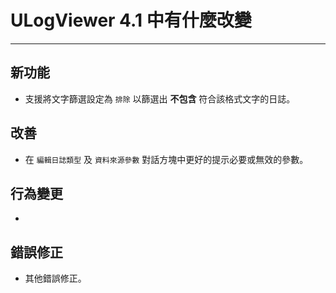 ﻿# ULogViewer 4.1 中有什麼改變
 ---

## 新功能
+ 支援將文字篩選設定為 ```排除``` 以篩選出 **不包含** 符合該格式文字的日誌。

## 改善
+ 在 ```編輯日誌類型``` 及 ```資料來源參數``` 對話方塊中更好的提示必要或無效的參數。

## 行為變更
+ 

## 錯誤修正
+ 其他錯誤修正。